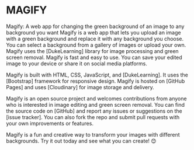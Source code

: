 # MAGIFY
Magify: A web app for changing the green background of an image to any background you want
Magify is a web app that lets you upload an image with a green background and replace it with any background you choose. You can select a background from a gallery of images or upload your own. Magify uses the [DukeLearning] library for image processing and green screen removal. Magify is fast and easy to use. You can save your edited image to your device or share it on social media platforms.

Magify is built with HTML, CSS, JavaScript, and [DukeLearning]. It uses the [Bootstrap] framework for responsive design. Magify is hosted on [GitHub Pages] and uses [Cloudinary] for image storage and delivery.

Magify is an open source project and welcomes contributions from anyone who is interested in image editing and green screen removal. You can find the source code on [GitHub] and report any issues or suggestions on the [issue tracker]. You can also fork the repo and submit pull requests with your own improvements or features.

Magify is a fun and creative way to transform your images with different backgrounds. Try it out today and see what you can create! 😊
